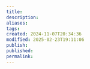 ```yaml
---
title: 
description: 
aliases: 
tags: 
created: 2024-11-07T20:34:36
modified: 2025-02-23T19:11:06
publish: 
published: 
permalink: 
---
```

